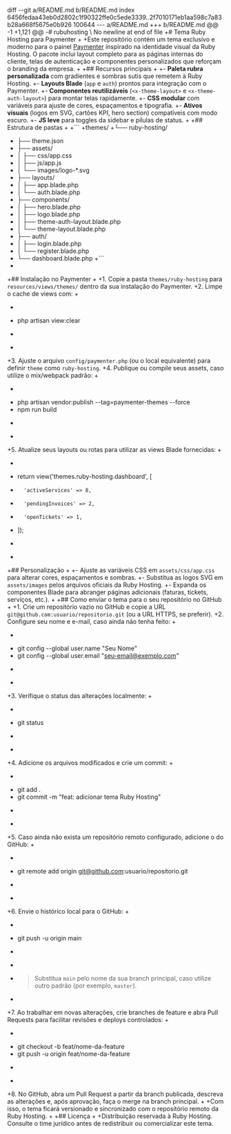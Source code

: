 diff --git a/README.md b/README.md
index 6456fedaa43eb0d2802c1f90322ffe0c5ede3339..2f7010171eb1aa598c7a83b28a668f5675e0b926 100644
--- a/README.md
+++ b/README.md
@@ -1 +1,121 @@
-# rubuhosting
\ No newline at end of file
+# Tema Ruby Hosting para Paymenter
+
+Este repositório contém um tema exclusivo e moderno para o painel [Paymenter](https://paymenter.org/) inspirado na identidade visual da Ruby Hosting. O pacote inclui layout completo para as páginas internas do cliente, telas de autenticação e componentes personalizados que reforçam o branding da empresa.
+
+## Recursos principais
+
+- **Paleta rubra personalizada** com gradientes e sombras sutis que remetem à Ruby Hosting.
+- **Layouts Blade** (`app` e `auth`) prontos para integração com o Paymenter.
+- **Componentes reutilizáveis** (`<x-theme-layout>` e `<x-theme-auth-layout>`) para montar telas rapidamente.
+- **CSS modular** com variáveis para ajuste de cores, espaçamentos e tipografia.
+- **Ativos visuais** (logos em SVG, cartões KPI, hero section) compatíveis com modo escuro.
+- **JS leve** para toggles da sidebar e pílulas de status.
+
+## Estrutura de pastas
+
+```
+themes/
+└── ruby-hosting/
+    ├── theme.json
+    ├── assets/
+    │   ├── css/app.css
+    │   ├── js/app.js
+    │   └── images/logo-*.svg
+    ├── layouts/
+    │   ├── app.blade.php
+    │   └── auth.blade.php
+    ├── components/
+    │   ├── hero.blade.php
+    │   ├── logo.blade.php
+    │   ├── theme-auth-layout.blade.php
+    │   └── theme-layout.blade.php
+    ├── auth/
+    │   ├── login.blade.php
+    │   └── register.blade.php
+    └── dashboard.blade.php
+```
+
+## Instalação no Paymenter
+
+1. Copie a pasta `themes/ruby-hosting` para `resources/views/themes/` dentro da sua instalação do Paymenter.
+2. Limpe o cache de views com:
+
+   ```bash
+   php artisan view:clear
+   ```
+
+3. Ajuste o arquivo `config/paymenter.php` (ou o local equivalente) para definir `theme` como `ruby-hosting`.
+4. Publique ou compile seus assets, caso utilize o mix/webpack padrão:
+
+   ```bash
+   php artisan vendor:publish --tag=paymenter-themes --force
+   npm run build
+   ```
+
+5. Atualize seus layouts ou rotas para utilizar as views Blade fornecidas:
+
+   ```php
+   return view('themes.ruby-hosting.dashboard', [
+       'activeServices' => 8,
+       'pendingInvoices' => 2,
+       'openTickets' => 1,
+   ]);
+   ```
+
+## Personalização
+
+- Ajuste as variáveis CSS em `assets/css/app.css` para alterar cores, espaçamentos e sombras.
+- Substitua as logos SVG em `assets/images` pelos arquivos oficiais da Ruby Hosting.
+- Expanda os componentes Blade para abranger páginas adicionais (faturas, tickets, serviços, etc.).
+
+## Como enviar o tema para o seu repositório no GitHub
+
+1. Crie um repositório vazio no GitHub e copie a URL `git@github.com:usuario/repositorio.git` (ou a URL HTTPS, se preferir).
+2. Configure seu nome e e-mail, caso ainda não tenha feito:
+
+   ```bash
+   git config --global user.name "Seu Nome"
+   git config --global user.email "seu-email@exemplo.com"
+   ```
+
+3. Verifique o status das alterações localmente:
+
+   ```bash
+   git status
+   ```
+
+4. Adicione os arquivos modificados e crie um commit:
+
+   ```bash
+   git add .
+   git commit -m "feat: adicionar tema Ruby Hosting"
+   ```
+
+5. Caso ainda não exista um repositório remoto configurado, adicione o do GitHub:
+
+   ```bash
+   git remote add origin git@github.com:usuario/repositorio.git
+   ```
+
+6. Envie o histórico local para o GitHub:
+
+   ```bash
+   git push -u origin main
+   ```
+
+   > Substitua `main` pelo nome da sua branch principal, caso utilize outro padrão (por exemplo, `master`).
+
+7. Ao trabalhar em novas alterações, crie branches de feature e abra Pull Requests para facilitar revisões e deploys controlados:
+
+   ```bash
+   git checkout -b feat/nome-da-feature
+   git push -u origin feat/nome-da-feature
+   ```
+
+8. No GitHub, abra um Pull Request a partir da branch publicada, descreva as alterações e, após aprovação, faça o merge na branch principal.
+
+Com isso, o tema ficará versionado e sincronizado com o repositório remoto da Ruby Hosting.
+
+## Licença
+
+Distribuição reservada à Ruby Hosting. Consulte o time jurídico antes de redistribuir ou comercializar este tema.
